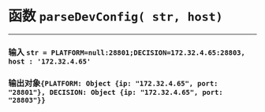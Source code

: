 # 函数 `parseDevConfig( str, host)`

---

### 输入 `str = PLATFORM=null:28801;DECISION=172.32.4.65:28803, host : '172.32.4.65'`

### 输出对象`{PLATFORM: Object {ip: "172.32.4.65", port: "28801"}, DECISION: Object {ip: "172.32.4.65", port: "28803"}}`
